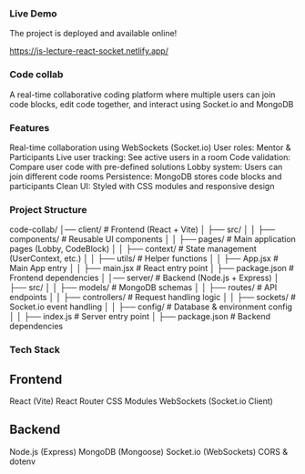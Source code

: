 ### Live Demo
The project is deployed and available online!

https://js-lecture-react-socket.netlify.app/

### Code collab
A real-time collaborative coding platform where multiple users can join code blocks, edit code together, and interact using Socket.io and MongoDB

### Features
Real-time collaboration using WebSockets (Socket.io)
User roles: Mentor & Participants
Live user tracking: See active users in a room
Code validation: Compare user code with pre-defined solutions
Lobby system: Users can join different code rooms
Persistence: MongoDB stores code blocks and participants
Clean UI: Styled with CSS modules and responsive design


### Project Structure


code-collab/
│── client/          # Frontend (React + Vite)
│   ├── src/
│   │   ├── components/  # Reusable UI components
│   │   ├── pages/       # Main application pages (Lobby, CodeBlock)
│   │   ├── context/     # State management (UserContext, etc.)
│   │   ├── utils/       # Helper functions
│   │   ├── App.jsx      # Main App entry
│   │   ├── main.jsx     # React entry point
│   ├── package.json     # Frontend dependencies
│
│── server/          # Backend (Node.js + Express)
│   ├── src/
│   │   ├── models/       # MongoDB schemas
│   │   ├── routes/       # API endpoints
│   │   ├── controllers/  # Request handling logic
│   │   ├── sockets/      # Socket.io event handling
│   │   ├── config/       # Database & environment config
│   │   ├── index.js      # Server entry point
│   ├── package.json      # Backend dependencies

### Tech Stack
## Frontend
React (Vite)
React Router
CSS Modules
WebSockets (Socket.io Client)

## Backend
Node.js (Express)
MongoDB (Mongoose)
Socket.io (WebSockets)
CORS & dotenv 
